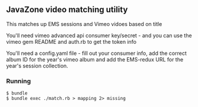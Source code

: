 ## JavaZone video matching utility

This matches up EMS sessions and Vimeo vidoes based on title

You'll need vimeo advanced api consumer key/secret - and you can use the vimeo gem README and auth.rb to get the token info

You'll need a config.yaml file - fill out your consumer info, add the correct album ID for the year's vimeo album and add the EMS-redux
URL for the year's session collection.


### Running

    $ bundle
    $ bundle exec ./match.rb > mapping 2> missing

